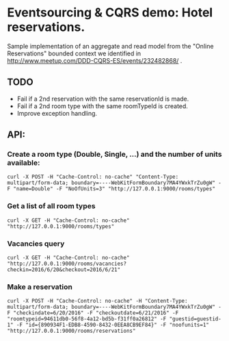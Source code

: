 # Eventsourcing & CQRS demo: Hotel reservations.

Sample implementation of an aggregate and read model from the "Online Reservations" bounded context we identified in http://www.meetup.com/DDD-CQRS-ES/events/232482868/ .

## TODO

- Fail if a 2nd reservation with the same reservationId is made.
- Fail if a 2nd room type with the same roomTypeId is created.
- Improve exception handling.

## API:

### Create a room type (Double, Single, ...) and the number of units available:
```
curl -X POST -H "Cache-Control: no-cache" "Content-Type: multipart/form-data; boundary=----WebKitFormBoundary7MA4YWxkTrZu0gW" -F "name=Double" -F "NoOfUnits=3" "http://127.0.0.1:9000/rooms/types"
```

### Get a list of all room types
```
curl -X GET -H "Cache-Control: no-cache" "http://127.0.0.1:9000/rooms/types"
```

### Vacancies query
```
curl -X GET -H "Cache-Control: no-cache" "http://127.0.0.1:9000/rooms/vacancies?checkin=2016/6/20&checkout=2016/6/21"
```

### Make a reservation
```
curl -X POST -H "Cache-Control: no-cache" -H "Content-Type: multipart/form-data; boundary=----WebKitFormBoundary7MA4YWxkTrZu0gW" -F "checkindate=6/20/2016" -F "checkoutdate=6/21/2016" -F "roomtypeid=94611db0-56f8-4a12-bd5b-f31ff0a26812" -F "guestid=guestid-1" -F "id={890934F1-EDB8-4590-8432-0EEA8CB9EF84}" -F "noofunits=1" "http://127.0.0.1:9000/rooms/reservations"
```
